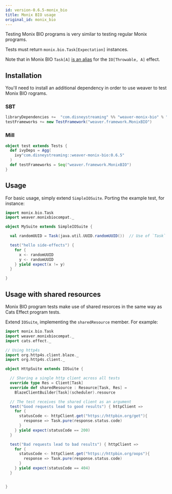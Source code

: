 ```yaml
---
id: version-0.6.5-monix_bio
title: Monix BIO usage
original_id: monix_bio
---
```


Testing Monix BIO programs is very similar to testing regular Monix programs.

Tests must return `monix.bio.Task[Expectation]` instances.

Note that in Monix BIO `Task[A]` [is an alias](https://bio.monix.io/docs/introduction) for the `IO[Throwable, A]` effect.

## Installation

You'll need to install an additional dependency in order to use weaver to test Monix BIO rograms.

### SBT
```scala
libraryDependencies +=  "com.disneystreaming" %% "weaver-monix-bio" % "0.6.5" % Test
testFrameworks += new TestFramework("weaver.framework.MonixBIO")
```

### Mill
```scala
object test extends Tests {
  def ivyDeps = Agg(
    ivy"com.disneystreaming::weaver-monix-bio:0.6.5"
  )
  def testFrameworks = Seq("weaver.framework.MonixBIO")
}
```

## Usage

For basic usage, simply extend `SimpleIOSuite`. Porting the example test, for instance:

```scala
import monix.bio.Task
import weaver.monixbiocompat._

object MySuite extends SimpleIOSuite {

  val randomUUID = Task(java.util.UUID.randomUUID())  // Use of `Task` instead of `IO`

  test("hello side-effects") {
    for {
      x <- randomUUID
      y <- randomUUID
    } yield expect(x != y)
  }

}
```

## Usage with shared resources

Monix BIO program tests make use of shared resorces in the same way as Cats Effect program tests.

Extend `IOSuite`, implementing the `sharedResource` member. For example:

```scala
import monix.bio.Task
import weaver.monixbiocompat._
import cats.effect._

// Using http4s
import org.http4s.client.blaze._
import org.http4s.client._

object HttpSuite extends IOSuite {

  // Sharing a single http client across all tests
  override type Res = Client[Task]
  override def sharedResource : Resource[Task, Res] =
    BlazeClientBuilder[Task](scheduler).resource

  // The test receives the shared client as an argument
  test("Good requests lead to good results") { httpClient =>
    for {
      statusCode <- httpClient.get("https://httpbin.org/get"){
        response => Task.pure(response.status.code)
      }
    } yield expect(statusCode == 200)
  }

  test("Bad requests lead to bad results") { httpClient =>
    for {
      statusCode <- httpClient.get("https://httpbin.org/oops"){
        response => Task.pure(response.status.code)
      }
    } yield expect(statusCode == 404)
  }


}
```

